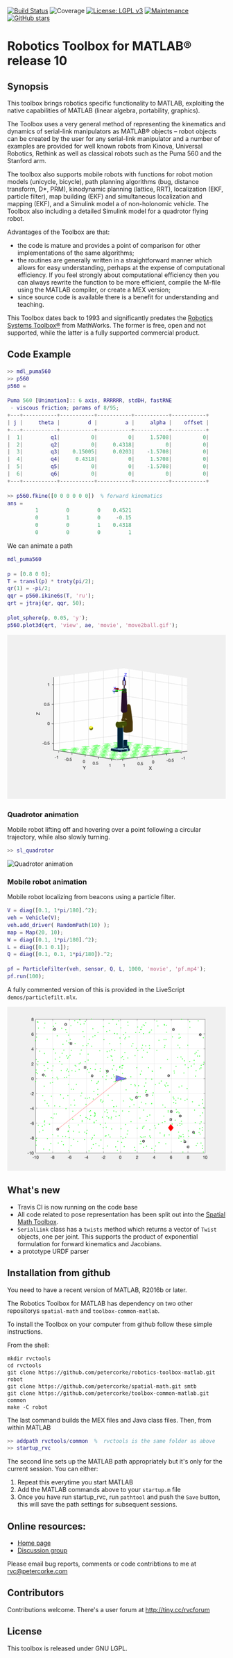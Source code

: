 [![Build Status](https://travis-ci.com/petercorke/robotics-toolbox-matlab.svg?branch=master)](https://travis-ci.com/petercorke/robotics-toolbox-matlab)
![Coverage](https://codecov.io/gh/petercorke/robotics-toolbox-matlab/branch/master/graph/badge.svg)
[![License: LGPL v3](https://img.shields.io/badge/License-LGPL%20v3-blue.svg)](https://www.gnu.org/licenses/lgpl-3.0)
[![Maintenance](https://img.shields.io/badge/Maintained%3F-yes-green.svg)](https://GitHub.com/petercorke/robotics-toolbox-matlab/graphs/commit-activity)
[![GitHub stars](https://img.shields.io/github/stars/petercorke/robotics-toolbox-matlab.svg?style=social&label=Star&maxAge=2592000)](https://GitHub.com/petercorke/robotics-toolbox-matlab/stargazers/)


# Robotics Toolbox for MATLAB&reg; release 10

## Synopsis

This toolbox brings robotics specific functionality to MATLAB, exploiting the native capabilities of MATLAB (linear algebra, portability, graphics).

The Toolbox uses a very general method of representing the kinematics and dynamics of serial-link manipulators as MATLAB®  objects –  robot objects can be created by the user for any serial-link manipulator and a number of examples are provided for well known robots from Kinova, Universal Robotics, Rethink as well as classical robots such as the Puma 560 and the Stanford arm.

The toolbox also supports mobile robots with functions for robot motion models (unicycle, bicycle), path planning algorithms (bug, distance transform, D*, PRM), kinodynamic planning (lattice, RRT), localization (EKF, particle filter), map building (EKF) and simultaneous localization and mapping (EKF), and a Simulink model a of non-holonomic vehicle.  The Toolbox also including a detailed Simulink model for a quadrotor flying robot.

Advantages of the Toolbox are that:
  * the code is mature and provides a point of comparison for other implementations of the same algorithms;
  * the routines are generally written in a straightforward manner which allows for easy understanding, perhaps at the expense of computational efficiency. If you feel strongly about computational efficiency then you can always rewrite the function to be more efficient, compile the M-file using the MATLAB compiler, or create a MEX version;
  * since source code is available there is a benefit for understanding and teaching.
  
This Toolbox dates back to 1993 and significantly predates the [Robotics Systems Toolbox&reg;](https://www.mathworks.com/products/robotics.html) from MathWorks.  The former is free, open and not supported, while the latter is a fully supported commercial product.

## Code Example

```matlab
>> mdl_puma560
>> p560
p560 = 

Puma 560 [Unimation]:: 6 axis, RRRRRR, stdDH, fastRNE            
 - viscous friction; params of 8/95;                             
+---+-----------+-----------+-----------+-----------+-----------+
| j |     theta |         d |         a |     alpha |    offset |
+---+-----------+-----------+-----------+-----------+-----------+
|  1|         q1|          0|          0|     1.5708|          0|
|  2|         q2|          0|     0.4318|          0|          0|
|  3|         q3|    0.15005|     0.0203|    -1.5708|          0|
|  4|         q4|     0.4318|          0|     1.5708|          0|
|  5|         q5|          0|          0|    -1.5708|          0|
|  6|         q6|          0|          0|          0|          0|
+---+-----------+-----------+-----------+-----------+-----------+
 
>> p560.fkine([0 0 0 0 0 0])  % forward kinematics
ans = 
         1         0         0    0.4521
         0         1         0     -0.15
         0         0         1    0.4318
         0         0         0         1
```

We can animate a path
```matlab
mdl_puma560

p = [0.8 0 0];
T = transl(p) * troty(pi/2);
qr(1) = -pi/2;
qqr = p560.ikine6s(T, 'ru');
qrt = jtraj(qr, qqr, 50);

plot_sphere(p, 0.05, 'y');
p560.plot3d(qrt, 'view', ae, 'movie', 'move2ball.gif');
```

![Puma robot animation](doc/figs/move2ball.gif)

### Quadrotor animation

Mobile robot lifting off and hovering over a point following a circular trajectory, while also slowly turning.

```matlab
>> sl_quadrotor
```

![Quadrotor animation](doc/figs/quad.gif)

### Mobile robot animation

Mobile robot localizing from beacons using a particle filter.

```matlab
V = diag([0.1, 1*pi/180].^2);
veh = Vehicle(V);
veh.add_driver( RandomPath(10) );
map = Map(20, 10);
W = diag([0.1, 1*pi/180].^2);
L = diag([0.1 0.1]);
Q = diag([0.1, 0.1, 1*pi/180]).^2;

pf = ParticleFilter(veh, sensor, Q, L, 1000, 'movie', 'pf.mp4');
pf.run(100);
```

A fully commented version of this is provided in the LiveScript `demos/particlefilt.mlx`.

![Mobile robot particle filter animation](doc/figs/pf.gif)

## What's new

* Travis CI is now running on the code base
* All code related to pose representation has been split out into the [Spatial Math Toolbox](https://github.com/petercorke/spatial-math).
* `SerialLink` class has a `twists` method which returns a vector of `Twist` objects, one per joint.  This supports the product of exponential formulation for forward kinematics and Jacobians.
* a prototype URDF parser

## Installation from github

You need to have a recent version of MATLAB, R2016b or later.

The Robotics Toolbox for MATLAB has dependency on two other repositorys `spatial-math` and `toolbox-common-matlab`.  

To install the Toolbox on your computer from github follow these simple instructions.

From the shell:

```shell
mkdir rvctools
cd rvctools
git clone https://github.com/petercorke/robotics-toolbox-matlab.git robot
git clone https://github.com/petercorke/spatial-math.git smtb
git clone https://github.com/petercorke/toolbox-common-matlab.git common
make -C robot
```
The last command builds the MEX files and Java class files. Then, from within MATLAB
```matlab
>> addpath rvctools/common  %  rvctools is the same folder as above
>> startup_rvc
```
The second line sets up the MATLAB path appropriately but it's only for the current session.  You can either:
1. Repeat this everytime you start MATLAB
2. Add the MATLAB commands above to your `startup.m` file
3. Once you have run startup_rvc, run `pathtool` and push the `Save` button, this will save the path settings for subsequent sessions.


## Online resources:

* [Home page](http://www.petercorke.com)
* [Discussion group](http://groups.google.com/group/robotics-tool-box?hl=en)

Please email bug reports, comments or code contribtions to me at rvc@petercorke.com
  

## Contributors

Contributions welcome.  There's a user forum at http://tiny.cc/rvcforum

## License

This toolbox is released under GNU LGPL.
